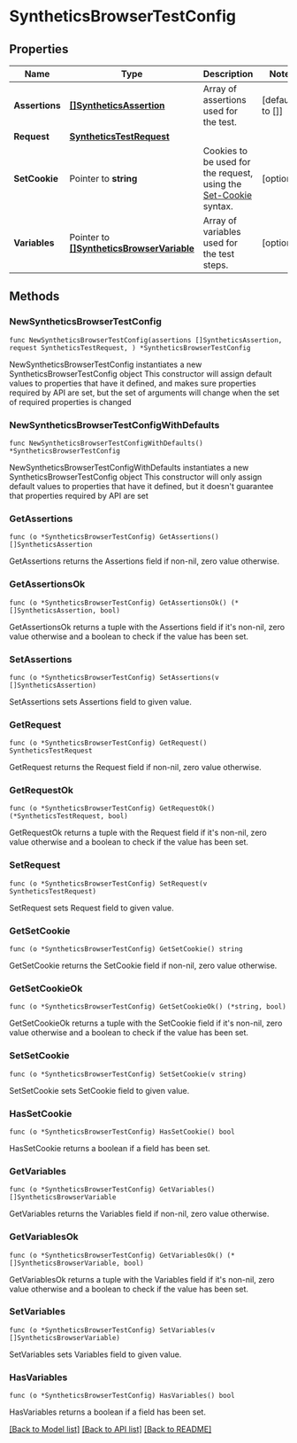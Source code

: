 # SyntheticsBrowserTestConfig

## Properties

Name | Type | Description | Notes
------------ | ------------- | ------------- | -------------
**Assertions** | [**[]SyntheticsAssertion**](SyntheticsAssertion.md) | Array of assertions used for the test. | [default to []]
**Request** | [**SyntheticsTestRequest**](SyntheticsTestRequest.md) |  | 
**SetCookie** | Pointer to **string** | Cookies to be used for the request, using the [Set-Cookie](https://developer.mozilla.org/en-US/docs/Web/HTTP/Headers/Set-Cookie) syntax. | [optional] 
**Variables** | Pointer to [**[]SyntheticsBrowserVariable**](SyntheticsBrowserVariable.md) | Array of variables used for the test steps. | [optional] 

## Methods

### NewSyntheticsBrowserTestConfig

`func NewSyntheticsBrowserTestConfig(assertions []SyntheticsAssertion, request SyntheticsTestRequest, ) *SyntheticsBrowserTestConfig`

NewSyntheticsBrowserTestConfig instantiates a new SyntheticsBrowserTestConfig object
This constructor will assign default values to properties that have it defined,
and makes sure properties required by API are set, but the set of arguments
will change when the set of required properties is changed

### NewSyntheticsBrowserTestConfigWithDefaults

`func NewSyntheticsBrowserTestConfigWithDefaults() *SyntheticsBrowserTestConfig`

NewSyntheticsBrowserTestConfigWithDefaults instantiates a new SyntheticsBrowserTestConfig object
This constructor will only assign default values to properties that have it defined,
but it doesn't guarantee that properties required by API are set

### GetAssertions

`func (o *SyntheticsBrowserTestConfig) GetAssertions() []SyntheticsAssertion`

GetAssertions returns the Assertions field if non-nil, zero value otherwise.

### GetAssertionsOk

`func (o *SyntheticsBrowserTestConfig) GetAssertionsOk() (*[]SyntheticsAssertion, bool)`

GetAssertionsOk returns a tuple with the Assertions field if it's non-nil, zero value otherwise
and a boolean to check if the value has been set.

### SetAssertions

`func (o *SyntheticsBrowserTestConfig) SetAssertions(v []SyntheticsAssertion)`

SetAssertions sets Assertions field to given value.


### GetRequest

`func (o *SyntheticsBrowserTestConfig) GetRequest() SyntheticsTestRequest`

GetRequest returns the Request field if non-nil, zero value otherwise.

### GetRequestOk

`func (o *SyntheticsBrowserTestConfig) GetRequestOk() (*SyntheticsTestRequest, bool)`

GetRequestOk returns a tuple with the Request field if it's non-nil, zero value otherwise
and a boolean to check if the value has been set.

### SetRequest

`func (o *SyntheticsBrowserTestConfig) SetRequest(v SyntheticsTestRequest)`

SetRequest sets Request field to given value.


### GetSetCookie

`func (o *SyntheticsBrowserTestConfig) GetSetCookie() string`

GetSetCookie returns the SetCookie field if non-nil, zero value otherwise.

### GetSetCookieOk

`func (o *SyntheticsBrowserTestConfig) GetSetCookieOk() (*string, bool)`

GetSetCookieOk returns a tuple with the SetCookie field if it's non-nil, zero value otherwise
and a boolean to check if the value has been set.

### SetSetCookie

`func (o *SyntheticsBrowserTestConfig) SetSetCookie(v string)`

SetSetCookie sets SetCookie field to given value.

### HasSetCookie

`func (o *SyntheticsBrowserTestConfig) HasSetCookie() bool`

HasSetCookie returns a boolean if a field has been set.

### GetVariables

`func (o *SyntheticsBrowserTestConfig) GetVariables() []SyntheticsBrowserVariable`

GetVariables returns the Variables field if non-nil, zero value otherwise.

### GetVariablesOk

`func (o *SyntheticsBrowserTestConfig) GetVariablesOk() (*[]SyntheticsBrowserVariable, bool)`

GetVariablesOk returns a tuple with the Variables field if it's non-nil, zero value otherwise
and a boolean to check if the value has been set.

### SetVariables

`func (o *SyntheticsBrowserTestConfig) SetVariables(v []SyntheticsBrowserVariable)`

SetVariables sets Variables field to given value.

### HasVariables

`func (o *SyntheticsBrowserTestConfig) HasVariables() bool`

HasVariables returns a boolean if a field has been set.


[[Back to Model list]](../README.md#documentation-for-models) [[Back to API list]](../README.md#documentation-for-api-endpoints) [[Back to README]](../README.md)


